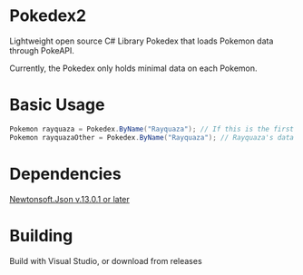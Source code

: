 # Pokedex2
Lightweight open source C# Library Pokedex that loads Pokemon data through PokeAPI.

Currently, the Pokedex only holds minimal data on each Pokemon. 

# Basic Usage
```csharp
Pokemon rayquaza = Pokedex.ByName("Rayquaza"); // If this is the first request for Rayquaza, Pokedex2 will make a GET request and process the data.
Pokemon rayquazaOther = Pokedex.ByName("Rayquaza"); // Rayquaza's data exists in the registry by now, so no GET request will be made
```

# Dependencies
[Newtonsoft.Json v.13.0.1 or later](https://www.newtonsoft.com/json)

# Building
Build with Visual Studio, or download from releases
